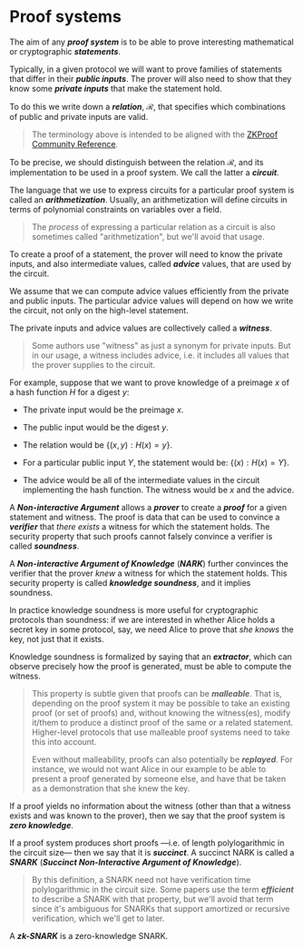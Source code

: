 # Proof systems

The aim of any ***proof system*** is to be able to prove interesting mathematical or
cryptographic ***statements***.

Typically, in a given protocol we will want to prove families of statements that differ
in their ***public inputs***. The prover will also need to show that they know some
***private inputs*** that make the statement hold.

To do this we write down a ***relation***, $\mathcal{R}$, that specifies which
combinations of public and private inputs are valid.

> The terminology above is intended to be aligned with the
> [ZKProof Community Reference](https://docs.zkproof.org/reference#latest-version).

To be precise, we should distinguish between the relation $\mathcal{R}$, and its
implementation to be used in a proof system. We call the latter a ***circuit***.

The language that we use to express circuits for a particular proof system is called an
***arithmetization***. Usually, an arithmetization will define circuits in terms of
polynomial constraints on variables over a field.

> The _process_ of expressing a particular relation as a circuit is also sometimes called
> "arithmetization", but we'll avoid that usage.

To create a proof of a statement, the prover will need to know the private inputs,
and also intermediate values, called ***advice*** values, that are used by the circuit.

We assume that we can compute advice values efficiently from the private and public inputs.
The particular advice values will depend on how we write the circuit, not only on the
high-level statement.

The private inputs and advice values are collectively called a ***witness***.

> Some authors use "witness" as just a synonym for private inputs. But in our usage,
> a witness includes advice, i.e. it includes all values that the prover supplies to
> the circuit.

For example, suppose that we want to prove knowledge of a preimage $x$ of a
hash function $H$ for a digest $y$:

* The private input would be the preimage $x$.

* The public input would be the digest $y$.

* The relation would be $\{(x, y) : H(x) = y\}$.

* For a particular public input $Y$, the statement would be: $\{(x) : H(x) = Y\}$.

* The advice would be all of the intermediate values in the circuit implementing the
  hash function. The witness would be $x$ and the advice.

A ***Non-interactive Argument*** allows a ***prover*** to create a ***proof*** for a
given statement and witness. The proof is data that can be used to convince a ***verifier***
that _there exists_ a witness for which the statement holds. The security property that
such proofs cannot falsely convince a verifier is called ***soundness***.

A ***Non-interactive Argument of Knowledge*** (***NARK***) further convinces the verifier
that the prover _knew_ a witness for which the statement holds. This security property is
called ***knowledge soundness***, and it implies soundness.

In practice knowledge soundness is more useful for cryptographic protocols than soundness:
if we are interested in whether Alice holds a secret key in some protocol, say, we need
Alice to prove that _she knows_ the key, not just that it exists.

Knowledge soundness is formalized by saying that an ***extractor***, which can observe
precisely how the proof is generated, must be able to compute the witness.

> This property is subtle given that proofs can be ***malleable***. That is, depending on the
> proof system it may be possible to take an existing proof (or set of proofs) and, without
> knowing the witness(es), modify it/them to produce a distinct proof of the same or a related
> statement. Higher-level protocols that use malleable proof systems need to take this into
> account.
>
> Even without malleability, proofs can also potentially be ***replayed***. For instance,
> we would not want Alice in our example to be able to present a proof generated by someone
> else, and have that be taken as a demonstration that she knew the key.

If a proof yields no information about the witness (other than that a witness exists and was
known to the prover), then we say that the proof system is ***zero knowledge***.

If a proof system produces short proofs —i.e. of length polylogarithmic in the circuit
size— then we say that it is ***succinct***. A succinct NARK is called a ***SNARK***
(***Succinct Non-Interactive Argument of Knowledge***).

> By this definition, a SNARK need not have verification time polylogarithmic in the circuit
> size. Some papers use the term ***efficient*** to describe a SNARK with that property, but
> we'll avoid that term since it's ambiguous for SNARKs that support amortized or recursive
> verification, which we'll get to later.

A ***zk-SNARK*** is a zero-knowledge SNARK.

